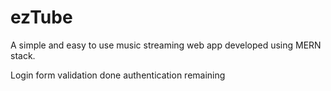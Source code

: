 # ezTube
A simple and easy to use music streaming web app developed using MERN stack.

Login form validation done authentication remaining
